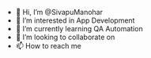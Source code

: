 - 👋 Hi, I’m @SivapuManohar
- 👀 I’m interested in App Development
- 🌱 I’m currently learning QA Automation
- 💞️ I’m looking to collaborate on 
- 📫 How to reach me 

<!---
SivapuManohar/SivapuManohar is a ✨ special ✨ repository because its `README.md` (this file) appears on your GitHub profile.
You can click the Preview link to take a look at your changes.
--->

